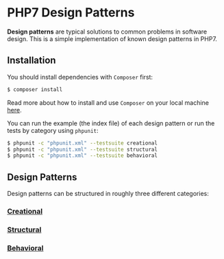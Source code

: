 # PHP7 Design Patterns

**Design patterns** are typical solutions to common problems in software design. This is a simple implementation of known design patterns in PHP7.

## Installation
You should install dependencies with `Composer` first:

```bash
$ composer install
```

Read more about how to install and use `Composer` on your local machine [here](https://getcomposer.org/doc/00-intro.md#installation-linux-unix-osx).

You can run the example (the index file) of each design pattern or run the tests by category using `phpunit`:

```bash
$ phpunit -c "phpunit.xml" --testsuite creational
$ phpunit -c "phpunit.xml" --testsuite structural
$ phpunit -c "phpunit.xml" --testsuite behavioral
```

## Design Patterns

Design patterns can be structured in roughly three different categories:

### [Creational](Creational)

### [Structural](Structural)

### [Behavioral](Behavioral)

